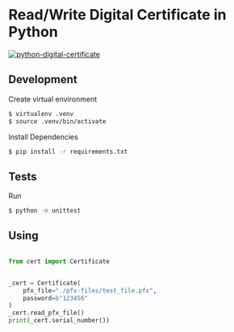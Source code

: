 # Read/Write Digital Certificate in Python

[![python-digital-certificate](https://github.com/leogregianin/python-digital-certificate/actions/workflows/main.yml/badge.svg)](https://github.com/leogregianin/python-digital-certificate/actions/workflows/main.yml)


## Development

Create virtual environment

```sh
$ virtualenv .venv
$ source .venv/bin/activate
```

Install Dependencies
    
```sh
$ pip install -r requirements.txt
```

## Tests
    
Run
    
```sh
$ python -m unittest
```

## Using

```python

from cert import Certificate


_cert = Certificate(
    pfx_file="./pfx-files/test_file.pfx",
    password=b"123456"
)
_cert.read_pfx_file()
print(_cert.serial_number())

```
